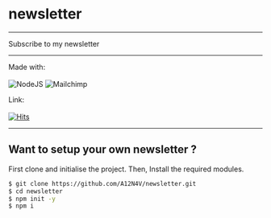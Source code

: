 # newsletter
<hr>Subscribe to my newsletter<hr>

Made with:
<br><br>
<img alt="NodeJS" src="https://img.shields.io/badge/node.js-%2343853D.svg?style=for-the-badge" />
<img alt="Mailchimp" src="https://img.shields.io/badge/Mailchimp%20API-yellow?style=for-the-badge" />

Link:<br><br>
[![Hits](https://img.shields.io/badge/newsletter-white?style=for-the-badge)](https://enigmatic-thicket-99001.herokuapp.com/)
<hr>

## Want to setup your own newsletter ?

First clone and initialise the project. Then, Install the required modules.

```sh
$ git clone https://github.com/A12N4V/newsletter.git
$ cd newsletter
$ npm init -y
$ npm i
```
